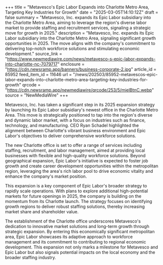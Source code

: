 +++
title = "Metavesco's Epic Labor Expands into Charlotte Metro Area, Targeting Key Industries for Growth"
date = "2025-03-05T14:10:12Z"
draft = false
summary = "Metavesco, Inc. expands its Epic Labor subsidiary into the Charlotte Metro Area, aiming to leverage the region's diverse labor market to provide staffing and recruitment services, signaling a strategic move for growth in 2025."
description = "Metavesco, Inc. expands its Epic Labor subsidiary into the Charlotte Metro Area, signaling significant growth opportunities in 2025. The move aligns with the company's commitment to delivering top-notch workforce solutions and stimulating economic development."
source_link = "https://www.newmediawire.com/news/metavesco-s-epic-labor-expands-into-charlotte-nc-7079717"
enclosure = "https://cdn.newsramp.app/banners/business-corporate-2.jpg"
article_id = 85952
feed_item_id = 11646
url = "/news/202503/85952-metavescos-epic-labor-expands-into-charlotte-metro-area-targeting-key-industries-for-growth"
qrcode = "https://cdn.newsramp.app/newmediawire/qrcode/253/5/mielBtnC.webp"
source = "NewMediaWire"
+++

<p>Metavesco, Inc. has taken a significant step in its 2025 expansion strategy by launching its Epic Labor subsidiary's newest office in the Charlotte Metro Area. This move is strategically positioned to tap into the region's diverse and dynamic labor market, with a focus on industries such as finance, technology, and manufacturing. CEO Ryan Schadel highlighted the alignment between Charlotte's vibrant business environment and Epic Labor's objectives to deliver comprehensive workforce solutions.</p><p>The new Charlotte office is set to offer a range of services including staffing, recruitment, and labor management, aimed at providing local businesses with flexible and high-quality workforce solutions. Beyond geographical expansion, Epic Labor's initiative is expected to foster job growth and create career development opportunities within the metropolitan region, leveraging the area's rich labor pool to drive economic vitality and enhance the company's market position.</p><p>This expansion is a key component of Epic Labor's broader strategy to rapidly scale operations. With plans to explore additional high-potential markets for future openings in 2025, the company is building on the momentum from its Charlotte launch. The strategy focuses on identifying growth regions to deliver robust staffing solutions, thereby increasing market share and shareholder value.</p><p>The establishment of the Charlotte office underscores Metavesco's dedication to innovative market solutions and long-term growth through strategic expansion. By entering this economically significant metropolitan area, Epic Labor showcases its adaptive approach to workforce management and its commitment to contributing to regional economic development. This expansion not only marks a milestone for Metavesco and Epic Labor but also signals potential impacts on the local economy and the broader staffing industry.</p>